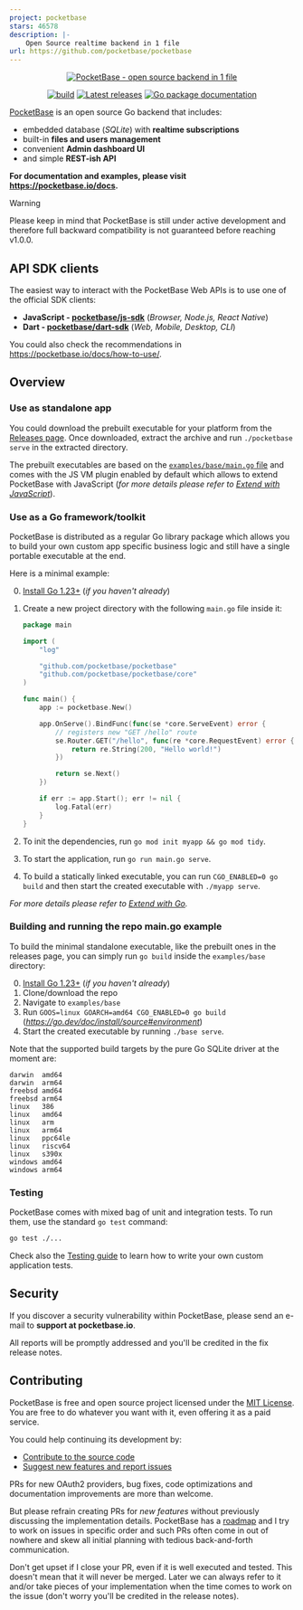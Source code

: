 ```yaml
---
project: pocketbase
stars: 46578
description: |-
    Open Source realtime backend in 1 file
url: https://github.com/pocketbase/pocketbase
---
```


<p align="center">
    <a href="https://pocketbase.io" target="_blank" rel="noopener">
        <img src="https://i.imgur.com/5qimnm5.png" alt="PocketBase - open source backend in 1 file" />
    </a>
</p>

<p align="center">
    <a href="https://github.com/pocketbase/pocketbase/actions/workflows/release.yaml" target="_blank" rel="noopener"><img src="https://github.com/pocketbase/pocketbase/actions/workflows/release.yaml/badge.svg" alt="build" /></a>
    <a href="https://github.com/pocketbase/pocketbase/releases" target="_blank" rel="noopener"><img src="https://img.shields.io/github/release/pocketbase/pocketbase.svg" alt="Latest releases" /></a>
    <a href="https://pkg.go.dev/github.com/pocketbase/pocketbase" target="_blank" rel="noopener"><img src="https://godoc.org/github.com/pocketbase/pocketbase?status.svg" alt="Go package documentation" /></a>
</p>

[PocketBase](https://pocketbase.io) is an open source Go backend that includes:

- embedded database (_SQLite_) with **realtime subscriptions**
- built-in **files and users management**
- convenient **Admin dashboard UI**
- and simple **REST-ish API**

**For documentation and examples, please visit https://pocketbase.io/docs.**

> [!WARNING]
> Please keep in mind that PocketBase is still under active development
> and therefore full backward compatibility is not guaranteed before reaching v1.0.0.

## API SDK clients

The easiest way to interact with the PocketBase Web APIs is to use one of the official SDK clients:

- **JavaScript - [pocketbase/js-sdk](https://github.com/pocketbase/js-sdk)** (_Browser, Node.js, React Native_)
- **Dart - [pocketbase/dart-sdk](https://github.com/pocketbase/dart-sdk)** (_Web, Mobile, Desktop, CLI_)

You could also check the recommendations in https://pocketbase.io/docs/how-to-use/.


## Overview

### Use as standalone app

You could download the prebuilt executable for your platform from the [Releases page](https://github.com/pocketbase/pocketbase/releases).
Once downloaded, extract the archive and run `./pocketbase serve` in the extracted directory.

The prebuilt executables are based on the [`examples/base/main.go` file](https://github.com/pocketbase/pocketbase/blob/master/examples/base/main.go) and comes with the JS VM plugin enabled by default which allows to extend PocketBase with JavaScript (_for more details please refer to [Extend with JavaScript](https://pocketbase.io/docs/js-overview/)_).

### Use as a Go framework/toolkit

PocketBase is distributed as a regular Go library package which allows you to build
your own custom app specific business logic and still have a single portable executable at the end.

Here is a minimal example:

0. [Install Go 1.23+](https://go.dev/doc/install) (_if you haven't already_)

1. Create a new project directory with the following `main.go` file inside it:
    ```go
    package main

    import (
        "log"

        "github.com/pocketbase/pocketbase"
        "github.com/pocketbase/pocketbase/core"
    )

    func main() {
        app := pocketbase.New()

        app.OnServe().BindFunc(func(se *core.ServeEvent) error {
            // registers new "GET /hello" route
            se.Router.GET("/hello", func(re *core.RequestEvent) error {
                return re.String(200, "Hello world!")
            })

            return se.Next()
        })

        if err := app.Start(); err != nil {
            log.Fatal(err)
        }
    }
    ```

2. To init the dependencies, run `go mod init myapp && go mod tidy`.

3. To start the application, run `go run main.go serve`.

4. To build a statically linked executable, you can run `CGO_ENABLED=0 go build` and then start the created executable with `./myapp serve`.

_For more details please refer to [Extend with Go](https://pocketbase.io/docs/go-overview/)._

### Building and running the repo main.go example

To build the minimal standalone executable, like the prebuilt ones in the releases page, you can simply run `go build` inside the `examples/base` directory:

0. [Install Go 1.23+](https://go.dev/doc/install) (_if you haven't already_)
1. Clone/download the repo
2. Navigate to `examples/base`
3. Run `GOOS=linux GOARCH=amd64 CGO_ENABLED=0 go build`
   (_https://go.dev/doc/install/source#environment_)
4. Start the created executable by running `./base serve`.

Note that the supported build targets by the pure Go SQLite driver at the moment are:

```
darwin  amd64
darwin  arm64
freebsd amd64
freebsd arm64
linux   386
linux   amd64
linux   arm
linux   arm64
linux   ppc64le
linux   riscv64
linux   s390x
windows amd64
windows arm64
```

### Testing

PocketBase comes with mixed bag of unit and integration tests.
To run them, use the standard `go test` command:

```sh
go test ./...
```

Check also the [Testing guide](http://pocketbase.io/docs/testing) to learn how to write your own custom application tests.

## Security

If you discover a security vulnerability within PocketBase, please send an e-mail to **support at pocketbase.io**.

All reports will be promptly addressed and you'll be credited in the fix release notes.

## Contributing

PocketBase is free and open source project licensed under the [MIT License](LICENSE.md).
You are free to do whatever you want with it, even offering it as a paid service.

You could help continuing its development by:

- [Contribute to the source code](CONTRIBUTING.md)
- [Suggest new features and report issues](https://github.com/pocketbase/pocketbase/issues)

PRs for new OAuth2 providers, bug fixes, code optimizations and documentation improvements are more than welcome.

But please refrain creating PRs for _new features_ without previously discussing the implementation details.
PocketBase has a [roadmap](https://github.com/orgs/pocketbase/projects/2) and I try to work on issues in specific order and such PRs often come in out of nowhere and skew all initial planning with tedious back-and-forth communication.

Don't get upset if I close your PR, even if it is well executed and tested. This doesn't mean that it will never be merged.
Later we can always refer to it and/or take pieces of your implementation when the time comes to work on the issue (don't worry you'll be credited in the release notes).

